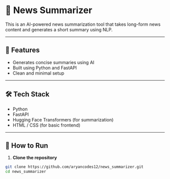 # 📰 News Summarizer

This is an AI-powered news summarization tool that takes long-form news content and generates a short summary using NLP.

---

## 🔧 Features

- Generates concise summaries using AI
- Built using Python and FastAPI
- Clean and minimal setup

---

## 🛠 Tech Stack

- Python
- FastAPI
- Hugging Face Transformers (for summarization)
- HTML / CSS (for basic frontend)

---

## 🚀 How to Run

1. **Clone the repository**
```bash
git clone https://github.com/aryancodes12/news_summarizer.git
cd news_summarizer
